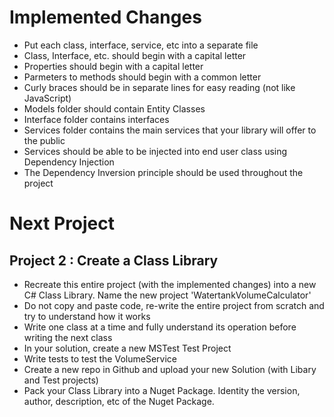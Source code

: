 ﻿# Implemented Changes
- Put each class, interface, service, etc into a separate file
- Class, Interface, etc. should begin with a capital letter
- Properties should begin with a capital letter
- Parmeters to methods should begin with a common letter
- Curly braces should be in separate lines for easy reading (not like JavaScript)
- Models folder should contain Entity Classes
- Interface folder contains interfaces
- Services folder contains the main services that your library will offer to the public
- Services should be able to be injected into end user class using Dependency Injection
- The Dependency Inversion principle should be used throughout the project

# Next Project
## Project 2 : Create a Class Library

- Recreate this entire project (with the implemented changes) into a new C# Class Library. Name the new project 'WatertankVolumeCalculator'
- Do not copy and paste code, re-write the entire project from scratch and try to understand how it works
- Write one class at a time and fully understand its operation before writing the next class
- In your solution, create a new MSTest Test Project
- Write tests to test the VolumeService
- Create a new repo in Github and upload your new Solution (with Libary and Test projects)
- Pack your Class Library into a Nuget Package. Identity the version, author, description, etc of the Nuget Package.